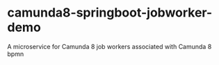 # camunda8-springboot-jobworker-demo
A microservice for Camunda 8 job workers associated with Camunda 8 bpmn
